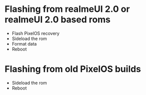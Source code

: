 # Flashing from realmeUI 2.0 or realmeUI 2.0 based roms
- Flash PixelOS recovery
- Sideload the rom
- Format data
- Reboot

# Flashing from old PixelOS builds
- Sideload the rom
- Reboot
